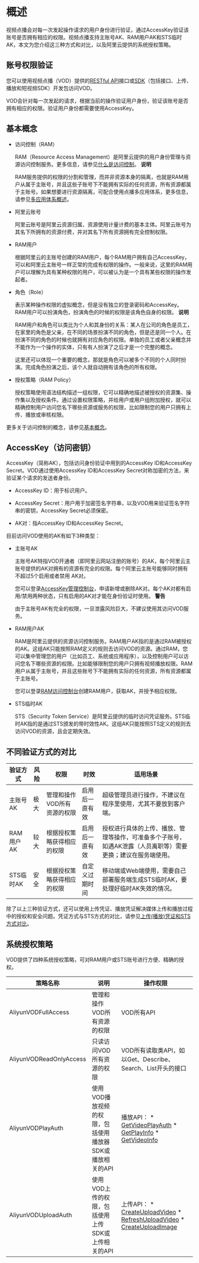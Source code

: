 概述 
=======================

视频点播会对每一次发起操作请求的用户身份进行验证，通过AccessKey验证该账号是否拥有相应的权限。视频点播支持主账号AK、RAM用户AK和STS临时AK，本文为您介绍这三种方式和对比，以及阿里云提供的系统授权策略。

账号权限验证 
---------------------------

您可以使用视频点播（VOD）提供的[RESTful API](/intl.zh-CN/服务端API/API概览.md)接口或[SDK](/intl.zh-CN/SDK下载/SDK下载.md)（包括接口、上传、播放和短视频SDK）开发包访问VOD。

VOD会针对每一次发起的请求，根据当前的操作验证用户身份，验证该账号是否拥有相应的权限。验证用户身份都需要使用AccessKey。

基本概念 
-------------------------

* 访问控制（RAM）

  RAM（Resource Access Management）是阿里云提供的用户身份管理与资源访问控制服务。更多信息，请参见[什么是访问控制](/intl.zh-CN/产品简介/什么是访问控制.md)。
  **说明**

  RAM服务提供的权限的分割和管理，而并非资源本身的隔离，也就是RAM用户从属于主账号，并且这些子账号下不能拥有实际的任何资源，所有资源都属于主账号。如果想要进行资源隔离，可配合使用点播多应用体系，更多信息，请参见[多应用体系概述](/intl.zh-CN/开发指南/多应用体系/概述.md)。
  

* 阿里云账号

  阿里云账号是阿里云资源归属、资源使用计量计费的基本主体。阿里云账号为其名下所拥有的资源付费，并对其名下所有资源拥有完全控制权限。
  

* RAM用户

  根据阿里云的主账号创建的RAM用户，每个RAM用户拥有自己AccessKey，可以和阿里云主账号一样正常的完成有权限的操作。一般来说，这里的RAM用户可以理解为具有某种权限的用户，可以被认为是一个具有某些权限的操作发起者。
  

* 角色（Role）

  表示某种操作权限的虚拟概念，但是没有独立的登录密码和AccessKey。RAM用户可以扮演角色，扮演角色的时候的权限是该角色自身的权限。
  **说明**

  RAM用户和角色可以类比为个人和其身份的关系：某人在公司的角色是员工，在家里的角色是父亲，在不同的场景扮演不同的角色，但是还是同一个人。在扮演不同的角色的时候也就拥有对应角色的权限。单独的员工或者父亲概念并不能作为一个操作的实体，只有有人扮演了之后才是一个完整的概念。

  这里还可以体现一个重要的概念，那就是角色可以被多个不同的个人同时扮演。完成角色扮演之后，该个人就自动拥有该角色的所有权限。
  

* 授权策略（RAM Policy）

  授权策略使用语法结构描述一组权限，它可以精确地描述被授权的资源集、操作集以及授权条件。通过设置权限策略，并给用户或用户组附加授权，就可以精确控制用户访问您名下哪些资源或服务的权限，比如限制您的用户只拥有上传、播放或审核权限。
  




更多关于访问控制的概念，请参见[基本概念](/intl.zh-CN/产品简介/基本概念.md)。

AccessKey（访问密钥） 
------------------------------------

AccessKey（简称AK），包括访问身份验证中用到的AccessKey ID和AccessKey Secret。VOD通过使用AccessKey ID和AccessKey Secret对称加密的方法，来验证某个请求的发送者身份。

* AccessKey ID：用于标识用户。

  

* AccessKey Secret：用户用于加密签名字符串，以及VOD用来验证签名字符串的密钥，AccessKey Secret必须保密。

  

* AK对：指AccessKey ID和AccessKey Secret。

  




目前访问VOD使用的AK有如下3种类型：

* 主账号AK

  主账号AK特指VOD开通者（即阿里云网站注册的账号）的AK，每个阿里云主账号提供的AK对拥有的资源有完全的权限。每个阿里云主账号能够同时拥有不超过5个启用或者禁用 AK对。

  您可以登录[AccessKey管理控制台](https://ak-console.aliyun.com/?#/accesskey)，申请新增或删除AK对。每个AK对都有启用/禁用两种状态，只有启用的AK对才能在身份验证时使用。
  **警告**

  由于主账号AK有完全的权限，一旦泄露风险巨大，不建议使用其访问VOD服务。
  

* RAM用户AK

  RAM是阿里云提供的资源访问控制服务。RAM用户AK指的是通过RAM被授权的AK。这组AK只能按照RAM定义的规则去访问VOD的资源。通过RAM，您可以集中管理您的用户（比如员工、系统或应用程序），以及控制用户可以访问您名下哪些资源的权限。比如能够限制您的用户只拥有视频播放权限。RAM用户从属于主账号，并且这些账号下不能拥有实际的任何资源，所有资源都属于主账号。

  您可以登录[RAM访问控制台](https://ram.console.aliyun.com/#/user/list)创建RAM用户，获取AK，并授予相应权限。
  




<!-- -->

* STS临时AK

  STS（Security Token Service）是阿里云提供的临时访问凭证服务。STS临时AK指的是通过STS颁发的带时效性AK。这组AK只能按照STS定义的规则去访问VOD的资源，且会定期失效。
  




不同验证方式的对比 
------------------------------



|  验证方式   | 风险 |       权限        |   时效    |                          适用场景                           |
|---------|----|-----------------|---------|---------------------------------------------------------|
| 主账号AK   | 极大 | 管理和操作VOD所有资源的权限 | 启用后一直有效 | 超级管理员进行操作，不建议在程序里使用，尤其不要放到客户端。                          |
| RAM用户AK | 较大 | 根据授权策略获得相应的权限   | 启用后一直有效 | 授权进行具体的上传、播放、管理等操作，可准备多个子账号，如遇AK泄露（人员离职等）需要更换；建议在服务端使用。 |
| STS临时AK | 安全 | 根据授权策略获得相应的权限   | 自定义过期时间 | 移动端或Web端使用，需要自己部署服务端生成STS临时AK，要处理好临时AK失效的情况。            |



除了以上三种验证方式，还可以使用上传凭证、播放凭证解决媒体上传和播放过程中的授权和安全问题。凭证方式与STS方式的对比，请参见[上传(播放)凭证和STS方式对比](/intl.zh-CN/开发指南/账号和授权/凭证方式与STS方式对比.md)。

系统授权策略 
---------------------------

VOD提供了四种系统授权策略，可对RAM用户或STS账号进行方便、精确的授权。


|          策略名称           |                说明                |                                                                                                                                                                                           操作权限                                                                                                                                                                                            |
|-------------------------|----------------------------------|-------------------------------------------------------------------------------------------------------------------------------------------------------------------------------------------------------------------------------------------------------------------------------------------------------------------------------------------------------------------------------------------|
| AliyunVODFullAccess     | 管理和操作VOD所有资源的权限                  | VOD所有API                                                                                                                                                                                                                                                                                                                                                                                  |
| AliyunVODReadOnlyAccess | 只读访问VOD所有资源的权限                   | VOD所有读取类API，如以Get、Describe、Search、List开头的接口                                                                                                                                                                                                                                                                                                                                               |
| AliyunVODPlayAuth       | 使用VOD播放视频的权限，包括使用播放器SDK或播放相关的API | 播放API： * [GetVideoPlayAuth](/intl.zh-CN/服务端API/音视频播放/获取视频播放凭证.md)   * [GetPlayInfo](/intl.zh-CN/服务端API/音视频播放/获取视频播放地址.md)   * [GetVideoInfo](/intl.zh-CN/服务端API/媒资管理/音视频管理/获取视频信息.md)                 |
| AliyunVODUploadAuth     | 使用VOD上传的权限，包括使用上传SDK或上传相关的API    | 上传API： * [CreateUploadVideo](/intl.zh-CN/服务端API/媒体上传/获取视频上传地址和凭证.md)   * [RefreshUploadVideo](/intl.zh-CN/服务端API/媒体上传/刷新视频上传凭证.md)   * [CreateUploadImage](/intl.zh-CN/服务端API/媒体上传/获取图片上传地址和凭证.md)    |


